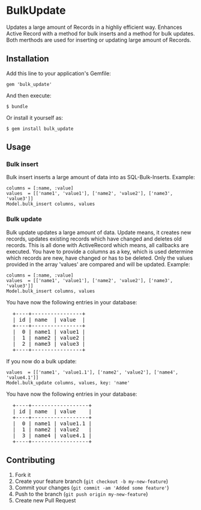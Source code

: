 # BulkUpdate

Updates a large amount of Records in a highliy efficient way.
Enhances Active Record with a method for bulk inserts and a method for bulk updates. Both merthods are used for inserting or updating large amount of Records.

## Installation

Add this line to your application's Gemfile:

    gem 'bulk_update'

And then execute:

    $ bundle

Or install it yourself as:

    $ gem install bulk_update

## Usage

### Bulk insert

Bulk insert inserts a large amount of data into as SQL-Bulk-Inserts. Example:

    columns = [:name, :value]
    values  = [['name1', 'value1'], ['name2', 'value2'], ['name3', 'value3']]
    Model.bulk_insert columns, values

### Bulk update

Bulk update updates a large amount of data. Update means, it creates new records, updates existing records which have changed and deletes old records. This is all done with ActiveRecord which means, all callbacks are executed.
You have to provide a columns as a key, which is used determine which records are new, have changed or has to be deleted. Only the values provided in the array 'values' are compared and will be updated. Example:

    columns = [:name, :value]
    values  = [['name1', 'value1'], ['name2', 'value2'], ['name3', 'value3']]
    Model.bulk_insert columns, values

You have now the following entries in your database:
<pre>
  +----+----------------+
  | id | name  | value  |
  +----+----------------+
  |  0 | name1 | value1 |
  |  1 | name2 | value2 |
  |  2 | name3 | value3 |
  +----+----------------+
</pre>

If you now do a bulk update:

    values  = [['name1', 'value1.1'], ['name2', 'value2'], ['name4', 'value4.1']]
    Model.bulk_update columns, values, key: 'name'

You have now the following entries in your database:
<pre>
  +----+------------------+
  | id | name  | value    |
  +----+------------------+
  |  0 | name1 | value1.1 |
  |  1 | name2 | value2   |
  |  3 | name4 | value4.1 |
  +----+------------------+
</pre>


## Contributing

1. Fork it
2. Create your feature branch (`git checkout -b my-new-feature`)
3. Commit your changes (`git commit -am 'Added some feature'`)
4. Push to the branch (`git push origin my-new-feature`)
5. Create new Pull Request
